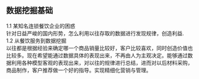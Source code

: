 ## 数据挖掘基础
1.1 某知名连锁餐饮企业的困惑<br>
针对日益严峻的国内形势，怎么利用以往存取的数据进行发现规律，创造利益.<br>
1.2	从餐饮服务到数据挖掘<br>
以往都是根据经验来确定哪一个商品销量比较好，客户比较喜欢，同时创造价值也比较多。现在希望能通过数据具体的表现出来，不再由人为主观决定。能够通过数据利用各种模型客观的表现出来，对以往的规律进行总结，进而对以后材料采购，商品制作，客户推荐做一个好的指导。实现精细化营销与管理。

